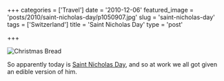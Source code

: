 +++
categories = ['Travel']
date = '2010-12-06'
featured_image = 'posts/2010/saint-nicholas-day/p1050907.jpg'
slug = 'saint-nicholas-day'
tags = ['Switzerland']
title = 'Saint Nicholas Day'
type = 'post'

+++

![Christmas Bread](p1050907.jpg)

So apparently today is [Saint Nicholas Day](http://en.wikipedia.org/wiki/Saint_Nicholas#Germany), and so at work we all got given an edible version of him.